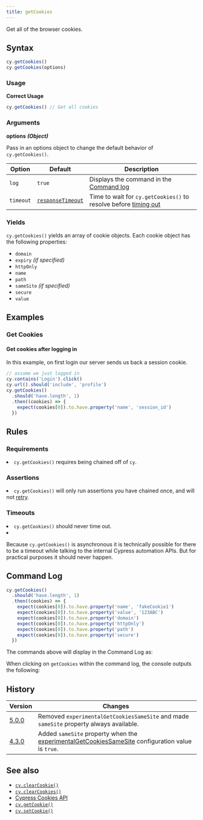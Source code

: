 ```yaml
---
title: getCookies
---
```


Get all of the browser cookies.

## Syntax

```javascript
cy.getCookies()
cy.getCookies(options)
```

### Usage

**<Icon name="check-circle" color="green"></Icon> Correct Usage**

```javascript
cy.getCookies() // Get all cookies
```

### Arguments

**<Icon name="angle-right"></Icon> options** **_(Object)_**

Pass in an options object to change the default behavior of `cy.getCookies()`.

| Option    | Default                                                        | Description                                                                              |
| --------- | -------------------------------------------------------------- | ---------------------------------------------------------------------------------------- |
| `log`     | `true`                                                         | Displays the command in the [Command log](/guides/core-concepts/test-runner#Command-Log) |
| `timeout` | [`responseTimeout`](/guides/references/configuration#Timeouts) | Time to wait for `cy.getCookies()` to resolve before [timing out](#Timeouts)             |

### Yields [<Icon name="question-circle"/>](introduction-to-cypress#Subject-Management)

`cy.getCookies()` yields an array of cookie objects. Each cookie object has the following properties:

- `domain`
- `expiry` _(if specified)_
- `httpOnly`
- `name`
- `path`
- `sameSite` _(if specified)_
- `secure`
- `value`

## Examples

### Get Cookies

#### Get cookies after logging in

In this example, on first login our server sends us back a session cookie.

```javascript
// assume we just logged in
cy.contains('Login').click()
cy.url().should('include', 'profile')
cy.getCookies()
  .should('have.length', 1)
  .then((cookies) => {
    expect(cookies[0]).to.have.property('name', 'session_id')
  })
```

## Rules

### Requirements [<Icon name="question-circle"/>](introduction-to-cypress#Chains-of-Commands)

<List><li>`cy.getCookies()` requires being chained off of `cy`.</li></List>

### Assertions [<Icon name="question-circle"/>](introduction-to-cypress#Assertions)

<List><li>`cy.getCookies()` will only run assertions you have chained once, and will not [retry](/guides/core-concepts/retry-ability).</li></List>

### Timeouts [<Icon name="question-circle"/>](introduction-to-cypress#Timeouts)

<List><li>`cy.getCookies()` should never time out.</li><li><Alert type="warning">

Because `cy.getCookies()` is asynchronous it is technically possible for there to be a timeout while talking to the internal Cypress automation APIs. But for practical purposes it should never happen.

</Alert></li></List>

## Command Log

```javascript
cy.getCookies()
  .should('have.length', 1)
  .then((cookies) => {
    expect(cookies[0]).to.have.property('name', 'fakeCookie1')
    expect(cookies[0]).to.have.property('value', '123ABC')
    expect(cookies[0]).to.have.property('domain')
    expect(cookies[0]).to.have.property('httpOnly')
    expect(cookies[0]).to.have.property('path')
    expect(cookies[0]).to.have.property('secure')
  })
```

The commands above will display in the Command Log as:

<DocsImage src="/img/api/getcookies/get-browser-cookies-and-inspect-all-properties.png" alt="Command Log getcookies" ></DocsImage>

When clicking on `getCookies` within the command log, the console outputs the following:

<DocsImage src="/img/api/getcookies/test-application-cookies.png" alt="Console Log getcookies" ></DocsImage>

## History

| Version                                     | Changes                                                                                                                                          |
| ------------------------------------------- | ------------------------------------------------------------------------------------------------------------------------------------------------ |
| [5.0.0](/guides/references/changelog#5-0-0) | Removed `experimentalGetCookiesSameSite` and made `sameSite` property always available.                                                          |
| [4.3.0](/guides/references/changelog#4-3-0) | Added `sameSite` property when the [experimentalGetCookiesSameSite](/guides/references/configuration#Experiments) configuration value is `true`. |

## See also

- [`cy.clearCookie()`](/api/commands/clearcookie)
- [`cy.clearCookies()`](/api/commands/clearcookies)
- [Cypress Cookies API](/api/cypress-api/cookies)
- [`cy.getCookie()`](/api/commands/getcookie)
- [`cy.setCookie()`](/api/commands/setcookie)
